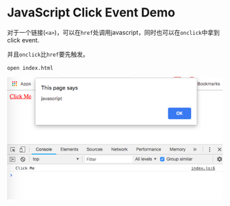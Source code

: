JavaScript Click Event Demo
===========================

对于一个链接(`<a>`)，可以在`href`处调用javascript，同时也可以在`onclick`中拿到click event.

并且`onclick`比`href`要先触发。

```
open index.html
```

![demo](./images/demo.jpg)
